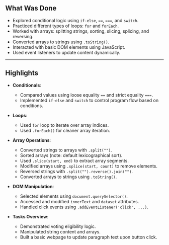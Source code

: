 ## What Was Done

- Explored conditional logic using `if-else`, `==`, `===`, and `switch`.
- Practiced different types of loops: `for` and `forEach`.
- Worked with arrays: splitting strings, sorting, slicing, splicing, and reversing.
- Converted arrays to strings using `.toString()`.
- Interacted with basic DOM elements using JavaScript.
- Used event listeners to update content dynamically.

---

## Highlights

- **Conditionals**:
  - Compared values using loose equality `==` and strict equality `===`.
  - Implemented `if-else` and `switch` to control program flow based on conditions.

- **Loops**:
  - Used `for` loop to iterate over array indices.
  - Used `.forEach()` for cleaner array iteration.

- **Array Operations**:
  - Converted strings to arrays with `.split("")`.
  - Sorted arrays (note: default lexicographical sort).
  - Used `.slice(start, end)` to extract array segments.
  - Modified arrays using `.splice(start, count)` to remove elements.
  - Reversed strings with `.split("").reverse().join("")`.
  - Converted arrays to strings using `.toString()`.

- **DOM Manipulation**:
  - Selected elements using `document.querySelector()`.
  - Accessed and modified `innerText` and `dataset` attributes.
  - Handled click events using `.addEventListener('click', ...)`.

- **Tasks Overview**:
  - Demonstrated voting eligibility logic.
  - Manipulated string content and arrays.
  - Built a basic webpage to update paragraph text upon button click.